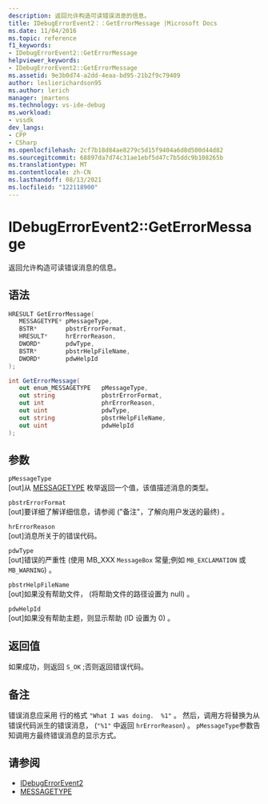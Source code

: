 ```yaml
---
description: 返回允许构造可读错误消息的信息。
title: IDebugErrorEvent2：：GetErrorMessage |Microsoft Docs
ms.date: 11/04/2016
ms.topic: reference
f1_keywords:
- IDebugErrorEvent2::GetErrorMessage
helpviewer_keywords:
- IDebugErrorEvent2::GetErrorMessage
ms.assetid: 9e3b0d74-a2dd-4eaa-bd95-21b2f9c79409
author: leslierichardson95
ms.author: lerich
manager: jmartens
ms.technology: vs-ide-debug
ms.workload:
- vssdk
dev_langs:
- CPP
- CSharp
ms.openlocfilehash: 2cf7b18d84ae8279c5d15f9404a6d8d500d44d82
ms.sourcegitcommit: 68897da7d74c31ae1ebf5d47c7b5ddc9b108265b
ms.translationtype: MT
ms.contentlocale: zh-CN
ms.lasthandoff: 08/13/2021
ms.locfileid: "122118900"
---
```

# <a name="idebugerrorevent2geterrormessage"></a>IDebugErrorEvent2::GetErrorMessage
返回允许构造可读错误消息的信息。

## <a name="syntax"></a>语法

```cpp
HRESULT GetErrorMessage(
   MESSAGETYPE* pMessageType,
   BSTR*        pbstrErrorFormat,
   HRESULT*     hrErrorReason,
   DWORD*       pdwType,
   BSTR*        pbstrHelpFileName,
   DWORD*       pdwHelpId
);
```

```csharp
int GetErrorMessage(
   out enum_MESSAGETYPE   pMessageType,
   out string             pbstrErrorFormat,
   out int                phrErrorReason,
   out uint               pdwType,
   out string             pbstrHelpFileName,
   out uint               pdwHelpId
);
```

## <a name="parameters"></a>参数
`pMessageType`\
[out]从 [MESSAGETYPE](../../../extensibility/debugger/reference/messagetype.md) 枚举返回一个值，该值描述消息的类型。

`pbstrErrorFormat`\
[out]要详细了解详细信息，请参阅 ("备注"，了解向用户发送的最终) 。

`hrErrorReason`\
[out]消息所关于的错误代码。

`pdwType`\
[out]错误的严重性 (使用 MB_XXX `MessageBox` 常量;例如 `MB_EXCLAMATION` 或 `MB_WARNING`) 。

`pbstrHelpFileName`\
[out]如果没有帮助文件， (将帮助文件的路径设置为 null) 。

`pdwHelpId`\
[out]如果没有帮助主题，则显示帮助 (ID 设置为 0) 。

## <a name="return-value"></a>返回值
 如果成功，则返回 `S_OK` ;否则返回错误代码。

## <a name="remarks"></a>备注
 错误消息应采用 行的格式 `"What I was doing.  %1"` 。 然后，调用方将替换为从错误代码派生的错误消息， (`"%1"` 中返回 `hrErrorReason`) 。 `pMessageType`参数告知调用方最终错误消息的显示方式。

## <a name="see-also"></a>请参阅
- [IDebugErrorEvent2](../../../extensibility/debugger/reference/idebugerrorevent2.md)
- [MESSAGETYPE](../../../extensibility/debugger/reference/messagetype.md)
